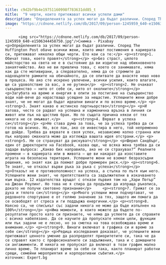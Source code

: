 ```yaml
---
title: c9d2bf9b4e19751160998f783631dd85_t
mitle:  "9 черти, които притежават всички успели дами"
description: "Определенията за успех могат да бъдат различни. Според The Huffington Post обаче всички жени, които имат постижения в кариерата си, притежават няколко общи черти. Ето кои са те: 1. Обичат това, което правят Без страст, цялото майсторство на света не е в състояние да ви издигне над обикновеното занаятчийство. Ако не ви привлича това, с …"
image: "https://cdnone.netlify.com/db/2017/09/person-1245959_640-e1506344458750.jpg"
---
```


          <img src="https://cdnone.netlify.com/db/2017/09/person-1245959_640-e1506344458750.jpg"/>Снимка - Pixabay        <p>Определенията за успех могат да бъдат различни. Според The Huffington Post обаче всички жени, които имат постижения в кариерата си, притежават няколко общи черти. Ето кои са те:</p> <p><strong>1. Обичат това, което правят</strong></p> <p>Без страст, цялото майсторство на света не е в състояние да ви издигне над обикновеното занаятчийство. Ако не ви привлича това, с което се занимавате, няма как да сте мотивирани, а следователно, няма да се стремите да надхвърляте рамките на обичайното, да се опитвате да внасяте нешо ново в процеса. Но ако сте искрено увлечени, всички усилия, които влагате, ще са удоволствие за вас, а не рутина</p>  <p><strong>2. Не очакват съвършенство – нито от себе си, нито от околните</strong></p> <p>Загубата на време и енергия в опити за постигане на съвършенство води най-вече до нарастващо усещане за нещастие. Успешните жени добре знаят, че не могат да бъдат идеални винаги и по всяко време.</p> <p><strong>3. Знаят какво е истинско партньорство</strong></p> <p>И затова, често се радват на успешна и хармонична връзка в личния си живот или пък на щастлив брак. Но по същата причина някои от тях никога не се омъжват.</p>     <p><strong>4. Вярват в успеха си</strong></p> <p>Не става дума за това, че за успеха трябва да си готов на всичко. Но, все пак, ако се инвестира в него, той непременно ще дойде. Трябва да вярвате в своя успех, независимо колко странна или пък направо смахната може да изглежда вашата идея отстрани.</p> <p><strong>5. Не се страхуват да рискуват</strong></p> <p>Шерил Сандбърг, един от директорите на Facebook, казва още, че всяка жена трябва да си зададе въпроса: „Какво бих направила, ако не се страхувах?“ Реалните промени – в кариерата или в живота – ще ви накарат да изоставите играта на безопасна територия. Успешните жени не вземат безразсъдни решения, но знаят как да поемат добре премерен риск.</p> <p><strong>6. Те знаят, че отказът върви ръка за ръка с успеха</strong></p> <p>Отказът не е противоположност на успеха, а стъпка по пътя към него. Успешните жени знаят, че препятствията са задължителни в изкачването към върха. 12 издателства връщат с откази първия том на „Хари Потър” на Джоан Роулинг. Но това не я спира да продължи да изпраща ръкописа, докато не получи световно признание</p>     <p><strong>7. Грижат се за духа и тялото си</strong></p> <p>Много успешни жени подчертават, че редовното спортуване е от голямо значение за тях, защото им помага да се освободят от стреса и ги поддържа енергични.</p> <p><strong>8. Наясно са, че списъкът със задачи никога не може да бъде изпълнен на 100%</strong></p> <p>Има моменти, в които можете да бъдете по-резултатни просто като си признаете, че няма да успеете да се справите с всичко набелязано. Да се научите да пропускате някои цели, функции или пък задачи не е лесно, но за сметка на това освобождава време и внимание.</p> <p><strong>9. Винаги включват в графика си и време за себе си</strong></p> <p>Редица изследвания доказват, че успешните жени притежават ценното умение да разпределят приоритетите си, така че да се справят както с професионалните си задължения, така и с домашните си ангажименти. И никога не пропускат да включат в този график малко лично време. Те планират време за себе си така, както планират работни срещи, семейни мероприятия и корпоративни събития.</p> източник: Expert.bg        